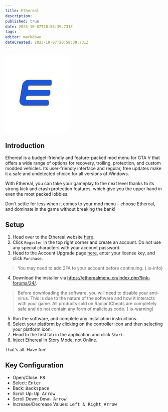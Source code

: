 ```yaml
---
title: Ethereal
description: 
published: true
date: 2023-10-07T20:58:39.731Z
tags: 
editor: markdown
dateCreated: 2023-10-07T20:58:39.731Z
---
```


<img src="ethereal.png" alt="ethereal-logo" width="200"/>

## Introduction
Ethereal is a budget-friendly and feature-packed mod menu for GTA V that offers a wide range of options for recovery, trolling, protection, and custom modded vehicles. Its user-friendly interface and regular, free updates make it a safe and undetected choice for all versions of Windows.

With Ethereal, you can take your gameplay to the next level thanks to its strong kick and crash protection features, which give you the upper hand in even the most packed lobbies.

Don't settle for less when it comes to your mod menu – choose Ethereal, and dominate in the game without breaking the bank!

## Setup
1. Head over to the Ethereal website [here](https://etherealmenu.cn/).
2. Click `Register` in the top right corner and create an account. Do not use any special characters with your account password.
3. Head to the Account Upgrade page [here](https://etherealmenu.cn/index.php?account/addsecretkey), enter your license key, and click `Purchase`.
> You may need to add 2FA to your account before continuing.
{.is-info}
4. Download the installer via https://etherealmenu.cn/index.php?link-forums/24/.
> Before downloading the software, you will need to disable your anti-virus. This is due to the nature of the software and how it interacts with your game. All products sold on RadiantCheats are completely safe and do not contain any form of malicious code.
{.is-warning}
5. Run the software, and complete any installation instructions.
6. Select your platform by clicking on the controller icon and then selecting your platform icon.
7. Head to the first tab in the application and click `Start`.
8. Inject Ethereal in Story Mode, not Online.

That's all. Have fun!

## Key Configuration
- Open/Close: <kbd>F8</kbd>
- Select: <kbd>Enter</kbd>
- Back: <kbd>Backspace</kbd>
- Scroll Up: <kbd>Up Arrow</kbd>
- Scroll Down: <kbd>Down Arrow</kbd>
- Increase/Decrease Values: <kbd>Left & Right Arrow</kbd>